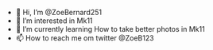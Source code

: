 - 👋 Hi, I’m @ZoeBernard251
- 👀 I’m interested in Mk11 
- 🌱 I’m currently learning How to take better photos in Mk11 
- 📫 How to reach me om twitter @ZoeB123

<!---
ZoeBernard251/ZoeBernard251 is a ✨ special ✨ repository because its `README.md` (this file) appears on your GitHub profile.
You can click the Preview link to take a look at your changes.
--->
